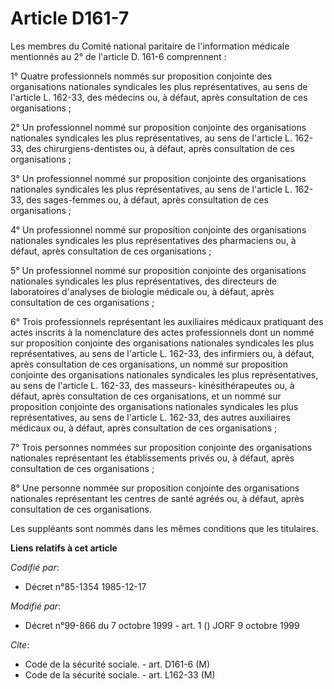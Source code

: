 # Article D161-7

Les membres du Comité national paritaire de l'information médicale mentionnés au 2° de l'article D. 161-6 comprennent :

1° Quatre professionnels nommés sur proposition conjointe des organisations nationales syndicales les plus représentatives,
au sens de l'article L. 162-33, des médecins ou, à défaut, après consultation de ces organisations ;

2° Un professionnel nommé sur proposition conjointe des organisations nationales syndicales les plus représentatives, au sens
de l'article L. 162-33, des chirurgiens-dentistes ou, à défaut, après consultation de ces organisations ;

3° Un professionnel nommé sur proposition conjointe des organisations nationales syndicales les plus représentatives, au sens
de l'article L. 162-33, des sages-femmes ou, à défaut, après consultation de ces organisations ;

4° Un professionnel nommé sur proposition conjointe des organisations nationales syndicales les plus représentatives des
pharmaciens ou, à défaut, après consultation de ces organisations ;

5° Un professionnel nommé sur proposition conjointe des organisations nationales syndicales les plus représentatives, des
directeurs de laboratoires d'analyses de biologie médicale ou, à défaut, après consultation de ces organisations ;

6° Trois professionnels représentant les auxiliaires médicaux pratiquant des actes inscrits à la nomenclature des actes
professionnels dont un nommé sur proposition conjointe des organisations nationales syndicales les plus représentatives, au
sens de l'article L. 162-33, des infirmiers ou, à défaut, après consultation de ces organisations, un nommé sur proposition
conjointe des organisations nationales syndicales les plus représentatives, au sens de l'article L. 162-33, des masseurs-
kinésithérapeutes ou, à défaut, après consultation de ces organisations, et un nommé sur proposition conjointe des
organisations nationales syndicales les plus représentatives, au sens de l'article L. 162-33, des autres auxiliaires médicaux
ou, à défaut, après consultation de ces organisations ;

7° Trois personnes nommées sur proposition conjointe des organisations nationales représentant les établissements privés ou,
à défaut, après consultation de ces organisations ;

8° Une personne nommée sur proposition conjointe des organisations nationales représentant les centres de santé agréés ou, à
défaut, après consultation de ces organisations.

Les suppléants sont nommés dans les mêmes conditions que les titulaires.

**Liens relatifs à cet article**

_Codifié par_:

  - Décret n°85-1354 1985-12-17

_Modifié par_:

  - Décret n°99-866 du 7 octobre 1999 - art. 1 () JORF 9 octobre 1999

_Cite_:

  - Code de la sécurité sociale. - art. D161-6 (M)
  - Code de la sécurité sociale. - art. L162-33 (M)
